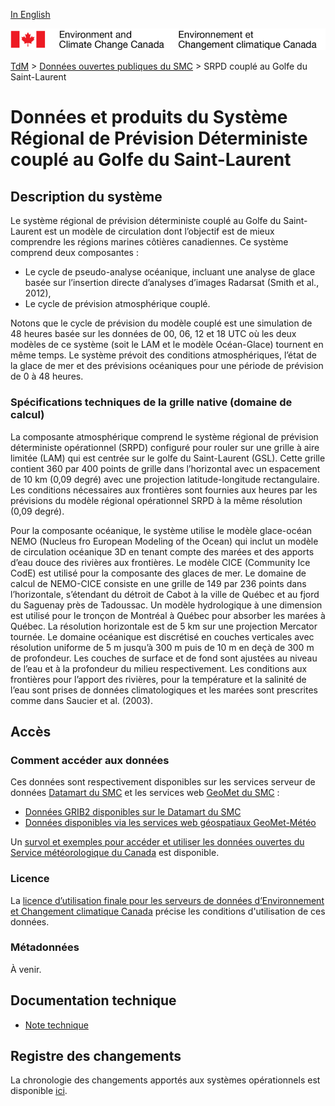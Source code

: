 [In English](readme_rdps-cgsl_en.md)

![ECCC logo](../../img_eccc-logo.png)

[TdM](../../readme_fr.md) > [Données ouvertes publiques du SMC](../readme_fr.md) > SRPD couplé au Golfe du Saint-Laurent

# Données et produits du Système Régional de Prévision Déterministe couplé au Golfe du Saint-Laurent

## Description du système

Le système régional de prévision déterministe couplé au Golfe du Saint-Laurent est un modèle de circulation dont l’objectif est de mieux comprendre les régions marines côtières canadiennes. Ce système comprend deux composantes :

* Le cycle de pseudo-analyse océanique, incluant une analyse de glace basée sur l’insertion directe d’analyses d’images Radarsat (Smith et al., 2012),
* Le cycle de prévision atmosphérique couplé.

Notons que le cycle de prévision du modèle couplé est une simulation de 48 heures basée sur les données de 00, 06, 12 et 18 UTC où les deux modèles de ce système (soit le LAM et le modèle Océan-Glace) tournent en même temps. Le système prévoit des conditions atmosphériques, l’état de la glace de mer et des prévisions océaniques pour une période de prévision de 0 à 48 heures.

### Spécifications techniques de la grille native (domaine de calcul)

La composante atmosphérique comprend le système régional de prévision déterministe opérationnel (SRPD) configuré pour rouler sur une grille à aire limitée (LAM) qui est centrée sur le golfe du Saint-Laurent (GSL). Cette grille contient 360 par 400 points de grille dans l’horizontal avec un espacement de 10 km (0,09 degré) avec une projection latitude-longitude rectangulaire. Les conditions nécessaires aux frontières sont fournies aux heures par les prévisions du modèle régional opérationnel SRPD à la même résolution (0,09 degré).

Pour la composante océanique, le système utilise le modèle glace-océan NEMO 
(Nucleus fro European Modeling of the Ocean) qui inclut un modèle de circulation 
océanique 3D en tenant compte des marées et des apports d’eau douce des rivières aux frontières. 
Le modèle CICE (Community Ice CodE) est utilisé pour la composante des glaces de mer. Le domaine de 
calcul de NEMO-CICE consiste en une grille de 149 par 236 points dans l’horizontale, s’étendant du 
détroit de Cabot à la ville de Québec et au fjord du Saguenay près de Tadoussac. Un modèle 
hydrologique à une dimension est utilisé pour le tronçon de Montréal à Québec pour absorber les 
marées à Québec. La résolution horizontale est de 5 km sur une projection Mercator tournée. Le 
domaine océanique est discrétisé en couches verticales avec résolution uniforme de 5 m jusqu’à 
300 m puis de 10 m en deçà de 300 m de profondeur. Les couches de surface et de fond sont ajustées 
au niveau de l’eau et à la profondeur du milieu respectivement. Les conditions aux frontières pour 
l’apport des rivières, pour la température et la salinité de l’eau sont prises de données 
climatologiques et les marées sont prescrites comme dans Saucier et al. (2003). 
 
## Accès

### Comment accéder aux données

Ces données sont respectivement disponibles sur les services serveur de données [Datamart du SMC](../../msc-datamart/readme_fr.md) et les services web [GeoMet du SMC](../../msc-geomet/readme_fr.md) :

* [Données GRIB2 disponibles sur le Datamart du SMC](readme_rdps-cgsl-datamart_fr.md) 
* [Données disponibles via les services web géospatiaux GeoMet-Météo](../../msc-geomet/readme_fr.md)

Un [survol et exemples pour accéder et utiliser les données ouvertes du Service météorologique du Canada](../../usage/readme_fr.md) est disponible.

### Licence

La [licence d’utilisation finale pour les serveurs de données d’Environnement et Changement climatique Canada](../../licence/readme_fr.md) précise les conditions d'utilisation de ces données.

### Métadonnées

À venir.

## Documentation technique

* [Note technique](https://collaboration.cmc.ec.gc.ca/cmc/CMOI/product_guide/docs/lib/technote_rdps-cgsl-300_20141118_f.pdf)

## Registre des changements 

La chronologie des changements apportés aux systèmes opérationnels est disponible [ici](https://collaboration.cmc.ec.gc.ca/cmc/cmoi/product_guide/docs/changes_f.html).
